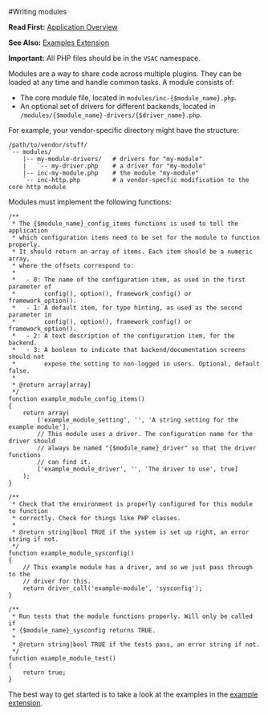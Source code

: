 #Writing modules

**Read First:** [Application Overview](./overview.md)

**See Also:** [Examples Extension](https://github.com/EurActiv/VSAC-Examples)

**Important:** All PHP files should be in the `VSAC` namespace.

Modules are a way to share code across multiple plugins. They can be loaded at any time and handle common tasks. A module consists of:

  * The core module file, located in `modules/inc-{$module_name}.php`.
  * An optional set of drivers for different backends, located in
    `/modules/{$module_name}-drivers/{$driver_name}.php`.

For example, your vendor-specific directory might have the structure:

    /path/to/vendor/stuff/
    `-- modules/
        |-- my-module-drivers/   # drivers for "my-module"
        |   `-- my-driver.php    # a driver for "my-module"
        |-- inc-my-module.php    # the module "my-module"
        `-- inc-http.php         # a vendor-specfic modification to the core http module

Modules must implement the following functions:

    /**
     * The {$module_name}_config_items functions is used to tell the application
     * which configuration items need to be set for the module to function properly.
     * It should return an array of items. Each item should be a numeric array,
     * where the offsets correspond to:
     *
     *   - 0: The name of the configuration item, as used in the first parameter of
     *        config(), option(), framework_config() or framework_option().
     *   - 1: A default item, for type hinting, as used as the second parameter in
     *        config(), option(), framework_config() or framework_option().
     *   - 2: A text description of the configuration item, for the backend.
     *   - 3: A boolean to indicate that backend/documentation screens should not
     *        expose the setting to non-logged in users. Optional, default false.
     *
     * @return array[array]
     */
    function example_module_config_items()
    {
        return array(
            ['example_module_setting', '', 'A string setting for the example module'],
            // This module uses a driver. The configuration name for the driver should
            // always be named "{$module_name}_driver" so that the driver functions
            // can find it.
            ['example_module_driver', '', 'The driver to use', true]
        );
    }

    /**
     * Check that the environment is properly configured for this module to function
     * correctly. Check for things like PHP classes.
     *
     * @return string|bool TRUE if the system is set up right, an error string if not.
     */
    function example_module_sysconfig()
    {
        // This example module has a driver, and so we just pass through to the
        // driver for this.
        return driver_call('example-module', 'sysconfig');
    }

    /**
     * Run tests that the module functions properly. Will only be called if
     * {$module_name}_sysconfig returns TRUE.
     *
     * @return string|bool TRUE if the tests pass, an error string if not.
     */
    function example_module_test()
    {
        return true;
    }

The best way to get started is to take a look at the examples in the [example extension](https://github.com/EurActiv/VSAC-Examples).
